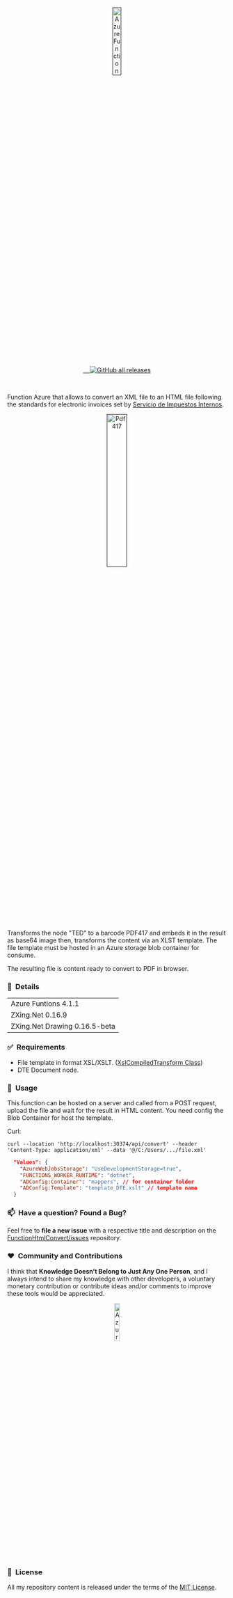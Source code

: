 ﻿<br />
<p align="center">
  <a href="" target="_blank">
    <img width="20%" src="https://coralogix.com/wp-content/uploads/2021/02/Azure-Functions_large.png" alt="Azure Function">
  </a>
</p>
<br />
<p align="center">
  <a href="LICENSE.txt" target="_blank">
    <img src="https://img.shields.io/badge/License-MIT-yellow.svg" alt="">
  </a>
  <a href="https://github.com/sergiokml/FunctionHtmlConvert/releases" target="_blank">
    <img src="https://img.shields.io/github/tag/sergiokml/FunctionHtmlConvert.svg" alt="">
  </a>
  <a href="https://github.com/sergiokml/" target="_blank">
    <img src="https://img.shields.io/github/commit-activity/y/sergiokml/FunctionHtmlConvert.svg" alt="">
  </a>
  <a href="https://github.com/sergiokml/FunctionHtmlConvert/contributors" target="_blank">
    <img src="https://img.shields.io/github/contributors-anon/sergiokml/FunctionHtmlConvert.svg" alt="">
  </a>
  <a href="https://github.com/sergiokml/FunctionHtmlConvert/releases" target="_blank">
    <img alt="GitHub all releases" src="https://img.shields.io/github/downloads/sergiokml/FunctionHtmlConvert/total">
  </a> 
</p>
<br />

Function Azure that allows to convert an XML file to an HTML file following the standards for electronic invoices set by [Servicio de Impuestos Internos](https://www.sii.cl/). 
<p align="center">
  <a href="" target="_blank">
    <img width="30%" src="https://user-images.githubusercontent.com/6364350/227446074-04a5c5b2-c7c1-4b3f-84a5-4077b11c969b.png" alt="Pdf417">
  </a>
</p>




Transforms the node "TED" to a barcode PDF417 and embeds it in the result as base64 image then, transforms the content via an XLST template. The file template must be hosted in an Azure storage blob container for consume.

The resulting file is content ready to convert to PDF in browser.

### 📝&nbsp; Details

<table>
  <thead>
  </thead>
  <tbody>     
    <tr>   
      <td style="text-align: left;">Azure Funtions 4.1.1</td>      
    </tr>   
      <tr>   
      <td style="text-align: left;">ZXing.Net 0.16.9</td>      
    </tr> 
         <tr>   
      <td style="text-align: left;">ZXing.Net Drawing 0.16.5-beta</td>      
    </tr>     
  </tbody>
</table>


### ✅&nbsp; Requirements

+ File template in format XSL/XSLT. ([XslCompiledTransform Class](https://learn.microsoft.com/en-us/dotnet/standard/data/xml/how-to-perform-an-xslt-transformation-by-using-an-assembly))
+ DTE Document node.


### 🚀&nbsp; Usage

This function can be hosted on a server and called from a POST request, upload the file and wait for the result in HTML content. You need config the Blob Container for host the template.

Curl: 
```
curl --location 'http://localhost:30374/api/convert' --header 'Content-Type: application/xml' --data '@/C:/Users/.../file.xml'
```

```json
  "Values": {
    "AzureWebJobsStorage": "UseDevelopmentStorage=true",
    "FUNCTIONS_WORKER_RUNTIME": "dotnet",
    "ADConfig:Container": "mappers", // for container folder
    "ADConfig:Template": "template_DTE.xslt" // template name
  }
```



### 📫&nbsp; Have a question? Found a Bug? 

Feel free to **file a new issue** with a respective title and description on the [FunctionHtmlConvert/issues](https://github.com/sergiokml/FunctionHtmlConvert/issues) repository.

### ❤️&nbsp; Community and Contributions

I think that **Knowledge Doesn’t Belong to Just Any One Person**, and I always intend to share my knowledge with other developers, a voluntary monetary contribution or contribute ideas and/or comments to improve these tools would be appreciated.

<p align="center">
    <a href="https://www.paypal.com/donate/?hosted_button_id=PTKX9BNY96SNJ" target="_blank">
        <img width="15%" src="https://img.shields.io/badge/PayPal-00457C?style=for-the-badge&logo=paypal&logoColor=white" alt="Azure Function">
    </a>
</p>


### 📘&nbsp; License

All my repository content is released under the terms of the [MIT License](LICENSE.txt).
